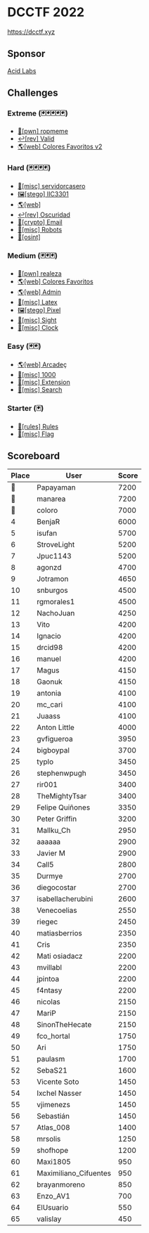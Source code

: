 # DCCTF 2022
https://dcctf.xyz

## Sponsor
[Acid Labs](https://weareacidlabs.com/)

## Challenges
### Extreme (🃏🃏🃏🃏🃏)
- [👾[pwn] ropmeme](/pwn/ropmeme/)
- [↩️[rev] Valid](/rev/valid/)
- [🌎[web] Colores Favoritos v2](/web/colores_favoritos2/)

### Hard (🃏🃏🃏🃏)
- [🎰[misc] servidorcasero](/misc/servidorcasero/)
- [🖼️[stego] IIC3301](/stego/iic3301/)
- [🌎[web]](/web/malabares/)
- [↩️[rev] Oscuridad](/rev/oscuridad/)
- [🔏[crypto] Email](/crypto/email/)
- [🎰[misc] Robots](/misc/robots/)
- [🧠[osint]](/osint/surf/)

### Medium (🃏🃏🃏)
- [👾[pwn] realeza](/pwn/realeza/)
- [🌎[web] Colores Favoritos](/web/colores_favoritos/)
- [🌎[web] Admin](/web/admin/)
- [🎰[misc] Latex](/misc/latex/)
- [🖼️[stego] Pixel](/stego/pixel/)
- [🎰[misc] Sight](/misc/sight/)
- [🎰[misc] Clock](/misc/clock/)

### Easy (🃏🃏)
- [🌎[web] Arcade](/web/arcade/)ç
- [🎰[misc] 1000](/misc/1000/)
- [🎰[misc] Extension](/misc/extension/)
- [🎰[misc] Search](/misc/search/)

### Starter (🃏)
- [📰[rules] Rules](/RULES.md)
- [🎰[misc] Flag](/misc/flag/)

## Scoreboard
| Place | User                 | Score    |
|-------|----------------------|----------|
|🥇      |Papayaman             |7200      |
|🥈      |manarea               |7200      |
|🥉      |coloro                |7000      |
|4      |BenjaR                |6000      |
|5      |isufan                |5700      |
|6      |StroveLight           |5200      |
|7      |Jpuc1143              |5200      |
|8      |agonzd                |4700      |
|9      |Jotramon              |4650      |
|10     |snburgos              |4500      |
|11     |rgmorales1            |4500      |
|12     |NachoJuan             |4250      |
|13     |Vito                  |4200      |
|14     |Ignacio               |4200      |
|15     |drcid98               |4200      |
|16     |manuel                |4200      |
|17     |Magus                 |4150      |
|18     |Gaonuk                |4150      |
|19     |antonia               |4100      |
|20     |mc_cari               |4100      |
|21     |Juaass                |4100      |
|22     |Anton Little          |4000      |
|23     |gvfigueroa            |3950      |
|24     |bigboypal             |3700      |
|25     |typlo                 |3450      |
|26     |stephenwpugh          |3450      |
|27     |rir001                |3400      |
|28     |TheMightyTsar         |3400      |
|29     |Felipe Quiñones       |3350      |
|30     |Peter Griffin         |3200      |
|31     |Mallku_Ch             |2950      |
|32     |aaaaaa                |2900      |
|33     |Javier M              |2900      |
|34     |Call5                 |2800      |
|35     |Durmye                |2700      |
|36     |diegocostar           |2700      |
|37     |isabellacherubini     |2600      |
|38     |Venecoelias           |2550      |
|39     |riegec                |2450      |
|40     |matiasberrios         |2350      |
|41     |Cris                  |2350      |
|42     |Mati osiadacz         |2200      |
|43     |mvillabl              |2200      |
|44     |jpintoa               |2200      |
|45     |f4ntasy               |2200      |
|46     |nicolas               |2150      |
|47     |MariP                 |2150      |
|48     |SinonTheHecate        |2150      |
|49     |fco_hortal            |1750      |
|50     |Ari                   |1750      |
|51     |paulasm               |1700      |
|52     |SebaS21               |1600      |
|53     |Vicente Soto          |1450      |
|54     |Ixchel Nasser         |1450      |
|55     |vjimenezs             |1450      |
|56     |Sebastián             |1450      |
|57     |Atlas_008             |1400      |
|58     |mrsolis               |1250      |
|59     |shofhope              |1200      |
|60     |Maxi1805              |950       |
|61     |Maximiliano_Cifuentes |950       |
|62     |brayanmoreno          |850       |
|63     |Enzo_AV1              |700       |
|64     |ElUsuario             |550       |
|65     |valislay              |450       |
